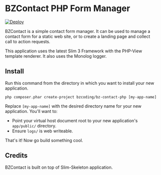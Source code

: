 # BZContact PHP Form Manager

[![Deploy](https://www.herokucdn.com/deploy/button.png)](https://heroku.com/deploy?template=https://github.com/BZCoding/bz-contact-php/tree/master)

BZContact is a simple contact form manager. It can be used to manage a contact form for a static web site, or to create a landing page and collect call to action requests.

This application uses the latest Slim 3 Framework with the PHP-View template renderer. It also uses the Monolog logger.

## Install

Run this command from the directory in which you want to install your new application.

~~~ console
php composer.phar create-project bzcoding/bz-contact-php [my-app-name]
~~~

Replace `[my-app-name]` with the desired directory name for your new application. You'll want to:

 * Point your virtual host document root to your new application's `app/public/` directory.
 * Ensure `logs/` is web writeable.

That's it! Now go build something cool.

## Credits

BZContact is built on top of Slim-Skeleton application.
